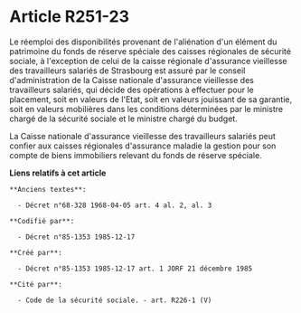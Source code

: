 # Article R251-23

Le réemploi des disponibilités provenant de l'aliénation d'un élément du patrimoine du fonds de réserve spéciale des caisses
régionales de sécurité sociale, à l'exception de celui de la caisse régionale d'assurance vieillesse des travailleurs
salariés de Strasbourg est assuré par le conseil d'administration de la Caisse nationale d'assurance vieillesse des
travailleurs salariés, qui décide des opérations à effectuer pour le placement, soit en valeurs de l'Etat, soit en valeurs
jouissant de sa garantie, soit en valeurs mobilières dans les conditions déterminées par le ministre chargé de la sécurité
sociale et le ministre chargé du budget.

La Caisse nationale d'assurance vieillesse des travailleurs salariés peut confier aux caisses régionales d'assurance maladie
la gestion pour son compte de biens immobiliers relevant du fonds de réserve spéciale.

**Liens relatifs à cet article**

	**Anciens textes**:

	  - Décret n°68-328 1968-04-05 art. 4 al. 2, al. 3

	**Codifié par**:

	  - Décret n°85-1353 1985-12-17

	**Créé par**:

	  - Décret n°85-1353 1985-12-17 art. 1 JORF 21 décembre 1985

	**Cité par**:

	  - Code de la sécurité sociale. - art. R226-1 (V)
